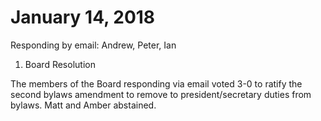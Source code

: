 January 14, 2018
=================================

Responding by email: Andrew, Peter, Ian

1. Board Resolution

The members of the Board responding via email voted 3-0 to ratify the second bylaws amendment to remove to president/secretary duties from bylaws. Matt and Amber abstained.
